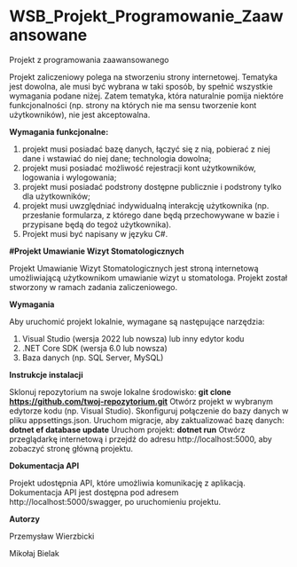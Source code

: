 # WSB_Projekt_Programowanie_Zaawansowane
Projekt z programowania zaawansowanego 

Projekt zaliczeniowy polega na stworzeniu strony internetowej. Tematyka jest dowolna, ale musi być wybrana w taki sposób, by spełnić wszystkie wymagania podane niżej. Zatem tematyka, która naturalnie pomija niektóre funkcjonalności (np. strony na których nie ma sensu tworzenie kont użytkowników), nie jest akceptowalna.

**Wymagania funkcjonalne:**

1. projekt musi posiadać bazę danych, łączyć się z nią, pobierać z niej dane i wstawiać do niej dane; technologia dowolna;
2. projekt musi posiadać możliwość rejestracji kont użytkowników, logowania i wylogowania;
3. projekt musi posiadać podstrony dostępne publicznie i podstrony tylko dla użytkowników;
4. projekt musi uwzględniać indywidualną interakcję użytkownika (np. przesłanie formularza, z którego dane będą przechowywane w bazie i przypisane będą do tegoż użytkownika).
5. Projekt musi być napisany w języku C#.


**#Projekt Umawianie Wizyt Stomatologicznych**

Projekt Umawianie Wizyt Stomatologicznych jest stroną internetową umożliwiającą użytkownikom umawianie wizyt u stomatologa. Projekt został stworzony w ramach zadania zaliczeniowego.

**Wymagania**

Aby uruchomić projekt lokalnie, wymagane są następujące narzędzia:
1. Visual Studio (wersja 2022 lub nowsza) lub inny edytor kodu
2. .NET Core SDK (wersja 6.0 lub nowsza)
3. Baza danych (np. SQL Server, MySQL)

**Instrukcje instalacji**

Sklonuj repozytorium na swoje lokalne środowisko:
**git clone https://github.com/twoj-repozytorium.git**
Otwórz projekt w wybranym edytorze kodu (np. Visual Studio).
Skonfiguruj połączenie do bazy danych w pliku appsettings.json.
Uruchom migracje, aby zaktualizować bazę danych:
**dotnet ef database update**
Uruchom projekt:
**dotnet run**
Otwórz przeglądarkę internetową i przejdź do adresu http://localhost:5000, aby zobaczyć stronę główną projektu.

**Dokumentacja API**

Projekt udostępnia API, które umożliwia komunikację z aplikacją. Dokumentacja API jest dostępna pod adresem http://localhost:5000/swagger, po uruchomieniu projektu.


**Autorzy**

Przemysław Wierzbicki

Mikołaj Bielak
